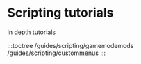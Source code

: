 # Scripting tutorials

In depth tutorials

:::toctree
/guides/scripting/gamemodemods /guides/scripting/custommenus
:::
